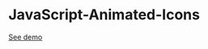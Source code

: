 # JavaScript-Animated-Icons

<a href="https://matutamiller.github.io/JavaScript-Animated-Icons/">See demo</a>
